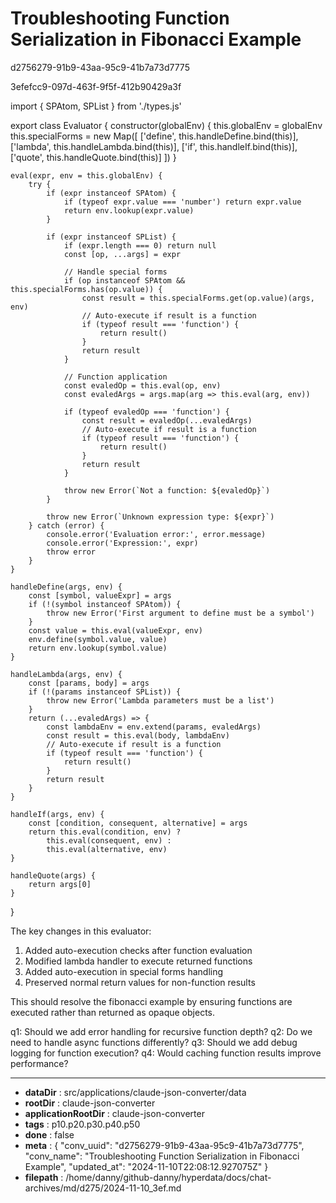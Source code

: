 # Troubleshooting Function Serialization in Fibonacci Example

d2756279-91b9-43aa-95c9-41b7a73d7775

3efefcc9-097d-463f-9f5f-412b90429a3f

 

<antArtifact identifier="auto-executing-evaluator" type="application/vnd.ant.code" language="javascript" title="Modified Evaluator with Auto-Function Execution">
import { SPAtom, SPList } from './types.js'

export class Evaluator {
    constructor(globalEnv) {
        this.globalEnv = globalEnv
        this.specialForms = new Map([
            ['define', this.handleDefine.bind(this)],
            ['lambda', this.handleLambda.bind(this)],
            ['if', this.handleIf.bind(this)],
            ['quote', this.handleQuote.bind(this)]
        ])
    }

    eval(expr, env = this.globalEnv) {
        try {
            if (expr instanceof SPAtom) {
                if (typeof expr.value === 'number') return expr.value
                return env.lookup(expr.value)
            }

            if (expr instanceof SPList) {
                if (expr.length === 0) return null
                const [op, ...args] = expr

                // Handle special forms
                if (op instanceof SPAtom && this.specialForms.has(op.value)) {
                    const result = this.specialForms.get(op.value)(args, env)
                    // Auto-execute if result is a function
                    if (typeof result === 'function') {
                        return result()
                    }
                    return result
                }

                // Function application
                const evaledOp = this.eval(op, env)
                const evaledArgs = args.map(arg => this.eval(arg, env))

                if (typeof evaledOp === 'function') {
                    const result = evaledOp(...evaledArgs)
                    // Auto-execute if result is a function
                    if (typeof result === 'function') {
                        return result()
                    }
                    return result
                }

                throw new Error(`Not a function: ${evaledOp}`)
            }

            throw new Error(`Unknown expression type: ${expr}`)
        } catch (error) {
            console.error('Evaluation error:', error.message)
            console.error('Expression:', expr)
            throw error
        }
    }

    handleDefine(args, env) {
        const [symbol, valueExpr] = args
        if (!(symbol instanceof SPAtom)) {
            throw new Error('First argument to define must be a symbol')
        }
        const value = this.eval(valueExpr, env)
        env.define(symbol.value, value)
        return env.lookup(symbol.value)
    }

    handleLambda(args, env) {
        const [params, body] = args
        if (!(params instanceof SPList)) {
            throw new Error('Lambda parameters must be a list')
        }
        return (...evaledArgs) => {
            const lambdaEnv = env.extend(params, evaledArgs)
            const result = this.eval(body, lambdaEnv)
            // Auto-execute if result is a function
            if (typeof result === 'function') {
                return result()
            }
            return result
        }
    }

    handleIf(args, env) {
        const [condition, consequent, alternative] = args
        return this.eval(condition, env) ?
            this.eval(consequent, env) :
            this.eval(alternative, env)
    }

    handleQuote(args) {
        return args[0]
    }
}
</antArtifact>

The key changes in this evaluator:
1. Added auto-execution checks after function evaluation
2. Modified lambda handler to execute returned functions
3. Added auto-execution in special forms handling
4. Preserved normal return values for non-function results

This should resolve the fibonacci example by ensuring functions are executed rather than returned as opaque objects.

q1: Should we add error handling for recursive function depth?
q2: Do we need to handle async functions differently?
q3: Should we add debug logging for function execution?
q4: Would caching function results improve performance?

---

* **dataDir** : src/applications/claude-json-converter/data
* **rootDir** : claude-json-converter
* **applicationRootDir** : claude-json-converter
* **tags** : p10.p20.p30.p40.p50
* **done** : false
* **meta** : {
  "conv_uuid": "d2756279-91b9-43aa-95c9-41b7a73d7775",
  "conv_name": "Troubleshooting Function Serialization in Fibonacci Example",
  "updated_at": "2024-11-10T22:08:12.927075Z"
}
* **filepath** : /home/danny/github-danny/hyperdata/docs/chat-archives/md/d275/2024-11-10_3ef.md